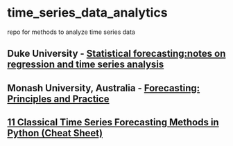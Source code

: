 # time_series_data_analytics
repo for methods to analyze time series data

## Duke University - [Statistical forecasting:notes on regression and time series analysis](https://people.duke.edu/~rnau/411home.htm)

## Monash University, Australia - [Forecasting: Principles and Practice](https://otexts.com/fpp2/)

## [11 Classical Time Series Forecasting Methods in Python (Cheat Sheet)](https://machinelearningmastery.com/time-series-forecasting-methods-in-python-cheat-sheet/)
